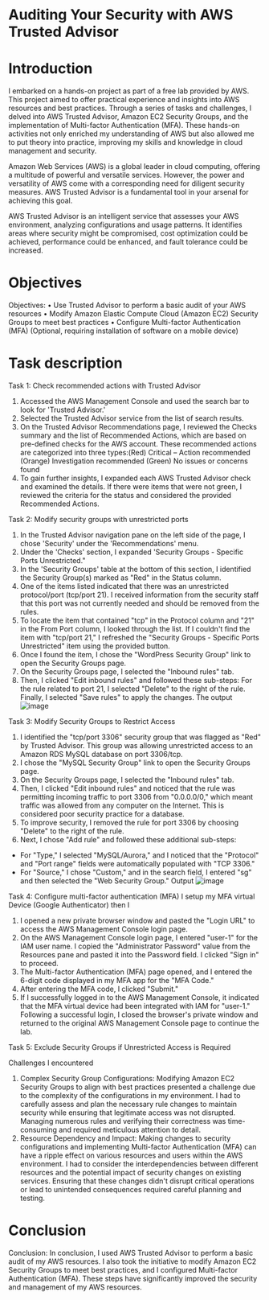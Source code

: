 

# Auditing Your Security with AWS Trusted Advisor

# Introduction

I embarked on a hands-on project as part of a free lab provided by AWS. This project aimed to offer practical experience and insights into AWS resources and best practices. Through a series of tasks and challenges, I delved into AWS Trusted Advisor, Amazon EC2 Security Groups, and the implementation of Multi-factor Authentication (MFA). These hands-on activities not only enriched my understanding of AWS but also allowed me to put theory into practice, improving my skills and knowledge in cloud management and security.

Amazon Web Services (AWS) is a global leader in cloud computing, offering a multitude of powerful and versatile services. However, the power and versatility of AWS come with a corresponding need for diligent security measures. AWS Trusted Advisor is a fundamental tool in your arsenal for achieving this goal.

AWS Trusted Advisor is an intelligent service that assesses your AWS environment, analyzing configurations and usage patterns. It identifies areas where security might be compromised, cost optimization could be achieved, performance could be enhanced, and fault tolerance could be increased.


# Objectives

Objectives:
• Use Trusted Advisor to perform a basic audit of your AWS resources
• Modify Amazon Elastic Compute Cloud (Amazon EC2) Security Groups to meet best practices
• Configure Multi-factor Authentication (MFA) (Optional, requiring installation of software on a mobile device)


# Task description

Task 1: Check recommended actions with Trusted Advisor
1. Accessed the AWS Management Console and used the search bar to look for 'Trusted Advisor.'
2. Selected the Trusted Advisor service from the list of search results.
3. On the Trusted Advisor Recommendations page, I reviewed the Checks summary and the list of Recommended Actions, which are based on pre-defined checks for the AWS account. These recommended actions are categorized into three types:(Red) Critical – Action recommended (Orange) Investigation recommended (Green) No issues or concerns found
4. To gain further insights, I expanded each AWS Trusted Advisor check and examined the details. If there were items that were not green, I reviewed the criteria for the status and considered the provided Recommended Actions.

Task 2: Modify security groups with unrestricted ports
1. In the Trusted Advisor navigation pane on the left side of the page, I chose 'Security' under the 'Recommendations' menu.
2. Under the 'Checks' section, I expanded 'Security Groups - Specific Ports Unrestricted."
3. In the 'Security Groups' table at the bottom of this section, I identified the Security Group(s)
marked as "Red" in the Status column.
4. One of the items listed indicated that there was an unrestricted protocol/port (tcp/port 21). I received information from the security staff that this port was not currently needed and should be removed from the rules.
5. To locate the item that contained "tcp" in the Protocol column and "21" in the From Port column, I looked through the list. If I couldn't find the item with "tcp/port 21," I refreshed the "Security Groups - Specific Ports Unrestricted" item using the provided button.
6. Once I found the item, I chose the "WordPress Security Group" link to open the Security Groups page.
7. On the Security Groups page, I selected the "Inbound rules" tab.
8. Then, I clicked "Edit inbound rules" and followed these sub-steps:
For the rule related to port 21, I selected "Delete" to the right of the rule.
Finally, I selected "Save rules" to apply the changes.
The output
![image](https://github.com/charity-12/Auditing-Security-with-AWS-Trusted-Advisor/assets/93730840/b46d1975-46ab-4bed-ace2-c8ec2b5ad4b4)

Task 3: Modify Security Groups to Restrict Access
1. I identified the "tcp/port 3306" security group that was flagged as "Red" by Trusted Advisor. This group was allowing unrestricted access to an Amazon RDS MySQL database on port 3306/tcp.
2. I chose the "MySQL Security Group" link to open the Security Groups page.
3. On the Security Groups page, I selected the "Inbound rules" tab.
4. Then, I clicked "Edit inbound rules" and noticed that the rule was permitting incoming traffic to port 3306 from "0.0.0.0/0," which meant traffic was allowed from any computer on the Internet. This is considered poor security practice for a database.
5. To improve security, I removed the rule for port 3306 by choosing "Delete" to the right of the rule.
6. Next, I chose "Add rule" and followed these additional sub-steps:
  - For "Type," I selected "MySQL/Aurora," and I noticed that the "Protocol" and "Port range" fields were automatically populated with "TCP 3306."
  - For "Source," I chose "Custom," and in the search field, I entered "sg" and then selected the "Web Security Group."
Output
![image](https://github.com/charity-12/Auditing-Security-with-AWS-Trusted-Advisor/assets/93730840/eadb0738-44e5-4823-97cf-2330e8376676)

Task 4: Configure multi-factor authentication (MFA)
I setup my MFA virtual Device (Google Authenticator) then I
1. I opened a new private browser window and pasted the "Login URL" to access the AWS Management Console login page.
2. On the AWS Management Console login page, I entered "user-1" for the IAM user name. I copied the "Administrator Password" value from the Resources pane and pasted it into the Password field. I clicked "Sign in" to proceed.
3. The Multi-factor Authentication (MFA) page opened, and I entered the 6-digit code displayed in my MFA app for the "MFA Code."
4. After entering the MFA code, I clicked "Submit."
5. If I successfully logged in to the AWS Management Console, it indicated that the MFA virtual device had been integrated with IAM for "user-1." Following a successful login, I closed the browser's private window and returned to the original AWS Management Console page to continue the lab.

Task 5: Exclude Security Groups if Unrestricted Access is Required


Challenges I encountered
1. Complex Security Group Configurations: Modifying Amazon EC2 Security Groups to align with best practices presented a challenge due to the complexity of the configurations in my environment. I had to carefully assess and plan the necessary rule changes to maintain security while ensuring that legitimate access was not disrupted. Managing numerous rules and verifying their correctness was time-consuming and required meticulous attention to detail.
2. Resource Dependency and Impact: Making changes to security configurations and implementing Multi-factor Authentication (MFA) can have a ripple effect on various resources and users within the AWS environment. I had to consider the interdependencies between different resources and the potential impact of security changes on existing services. Ensuring that these changes didn't disrupt critical operations or lead to unintended consequences required careful planning and testing.

# Conclusion

Conclusion:
In conclusion, I used AWS Trusted Advisor to perform a basic audit of my AWS resources. I also took the initiative to modify Amazon EC2 Security Groups to meet best practices, and I configured Multi-factor Authentication (MFA). These steps have significantly improved the security and management of my AWS resources.






